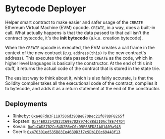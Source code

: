 # Bytecode Deployer

Helper smart contract to make easier and safer usage of the `CREATE` Ethereum Virtual Machine (EVM) opcode. `CREATE`, in a way, does a built-in call. What actually happens is that the data passed to that call isn't the contract bytecode, it's the **init bytecode** (a.k.a. creation bytecode).

When the `CREATE` opcode is executed, the EVM creates a call frame in the context of the new contract (e.g. `address(this)` is the new contract's address). This executes the data passed to `CREATE` as the code, which in higher level languages is basically the constructor. At the end of this init stuff, it returns the actual code of the contract that is stored in the state trie.

The easiest way to think about it, which is also fairly accurate, is that the Solidity compiler takes all the executional code of the contract, compiles it to bytecode, and adds it as a return statement at the end of the constructor.

## Deployments

- Rinkeby: [`0xa46Fd83F1197506d39DBe870Dec21f078DF8265f`](https://rinkeby.etherscan.io/address/0xa46Fd83F1197506d39DBe870Dec21f078DF8265f)
- Ropsten: [`0x74E022542823C69E7D28974cB8d310Acf8E747D4`](https://ropsten.etherscan.io/address/0x74E022542823C69E7D28974cB8d310Acf8E747D4)
- Kovan: [`0xCbCAD8702Ce84D2B6eC0cD5E68ED81A81A09a945`](https://kovan.etherscan.io/address/0xCbCAD8702Ce84D2B6eC0cD5E68ED81A81A09a945)
- Goerli: [`0x470301ed535B83Ee46B9D3f7c9Db1E0c69448f13`](https://goerli.etherscan.io/address/0x470301ed535B83Ee46B9D3f7c9Db1E0c69448f13)
